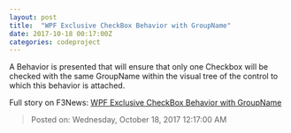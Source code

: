 ```yaml
---
layout: post
title:  "WPF Exclusive CheckBox Behavior with GroupName"
date: 2017-10-18 00:17:00Z
categories: codeproject
---
```


A Behavior is presented that will ensure that only one Checkbox will be checked with the same GroupName within the visual tree of the control to which this behavior is attached.


Full story on F3News: [WPF Exclusive CheckBox Behavior with GroupName](http://www.f3nws.com/n/srgX4H)

> Posted on: Wednesday, October 18, 2017 12:17:00 AM
